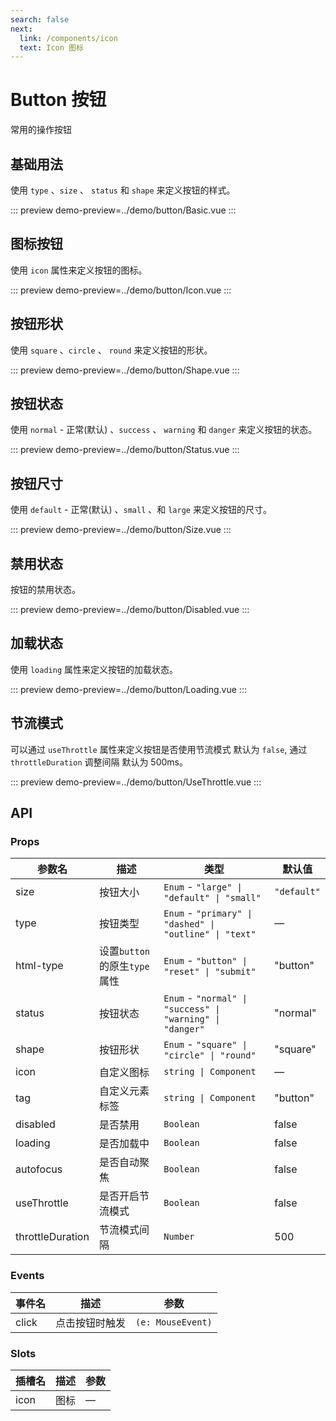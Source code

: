 ```yaml
---
search: false
next:
  link: /components/icon
  text: Icon 图标
---
```


# Button 按钮
常用的操作按钮

## 基础用法
使用 `type` 、`size` 、 `status` 和 `shape` 来定义按钮的样式。

::: preview
demo-preview=../demo/button/Basic.vue
:::

## 图标按钮
使用 `icon` 属性来定义按钮的图标。

::: preview
demo-preview=../demo/button/Icon.vue
:::

## 按钮形状
使用 `square` 、`circle` 、 `round` 来定义按钮的形状。

::: preview
demo-preview=../demo/button/Shape.vue
:::

## 按钮状态
使用 `normal` - 正常(默认) 、`success` 、 `warning` 和 `danger` 来定义按钮的状态。

::: preview
demo-preview=../demo/button/Status.vue
:::

## 按钮尺寸
使用 `default` - 正常(默认) 、`small` 、和 `large` 来定义按钮的尺寸。

::: preview
demo-preview=../demo/button/Size.vue
:::

## 禁用状态
按钮的禁用状态。

::: preview
demo-preview=../demo/button/Disabled.vue
:::

## 加载状态
使用 `loading` 属性来定义按钮的加载状态。

::: preview
demo-preview=../demo/button/Loading.vue
:::

## 节流模式
可以通过 `useThrottle` 属性来定义按钮是否使用节流模式 默认为 `false`, 通过 `throttleDuration` 调整间隔 默认为 500ms。

::: preview
demo-preview=../demo/button/UseThrottle.vue
:::
## API

### Props

| 参数名  | 描述     | 类型       | 默认值   |
| ------ | -------- | ---------- | ------- |
| size   | 按钮大小  | `Enum` - `"large" \| "default" \| "small"` | `"default"` |
| type   | 按钮类型  | `Enum` - `"primary" \| "dashed" \| "outline" \| "text"` | — |
| html-type   | 设置`button`的原生`type`属性  | `Enum` - `"button" \| "reset" \| "submit"` | "button" |
| status   | 按钮状态  | `Enum` - `"normal" \| "success" \| "warning" \| "danger"` | "normal" |
| shape   | 按钮形状  | `Enum` - `"square" \| "circle" \| "round"` | "square" |
| icon   | 自定义图标  | `string \| Component` | — |
| tag   | 自定义元素标签  | `string \| Component` | "button" |
| disabled   | 是否禁用  | `Boolean` | false |
| loading   | 是否加载中  | `Boolean` | false |
| autofocus   | 是否自动聚焦  | `Boolean` | false |
| useThrottle   | 是否开启节流模式  | `Boolean` | false |
| throttleDuration   | 节流模式间隔  | `Number` | 500 |

### Events
| 事件名  | 描述      | 参数   |
| ------ | -------- | ------- |
| click   | 点击按钮时触发  | `(e: MouseEvent)` |
### Slots
| 插槽名  | 描述      | 参数   |
| ------ | -------- | ------- |
| icon   | 图标  | — |
